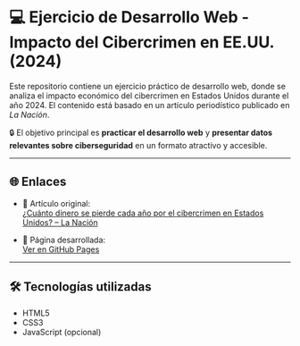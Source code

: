# 💻 Ejercicio de Desarrollo Web - Impacto del Cibercrimen en EE.UU. (2024)

Este repositorio contiene un ejercicio práctico de desarrollo web, donde se analiza el impacto económico del cibercrimen en Estados Unidos durante el año 2024. El contenido está basado en un artículo periodístico publicado en *La Nación*.

🔒 El objetivo principal es **practicar el desarrollo web** y **presentar datos relevantes sobre ciberseguridad** en un formato atractivo y accesible.

---

## 🌐 Enlaces

- 📄 Artículo original:  
  [¿Cuánto dinero se pierde cada año por el cibercrimen en Estados Unidos? – La Nación](https://www.lanacion.com.ar/tecnologia/cuanto-dinero-se-pierde-cada-ano-por-el-cibercrimen-en-estados-unidos-nid1234567/) <!-- Cambiá el link si es necesario -->

- 🚀 Página desarrollada:  
  [Ver en GitHub Pages](https://jpestelles.github.io/desarrollo-web/) <!-- Reemplazá con tu URL de GitHub Pages -->

---

## 🛠️ Tecnologías utilizadas

- HTML5
- CSS3
- JavaScript (opcional)
